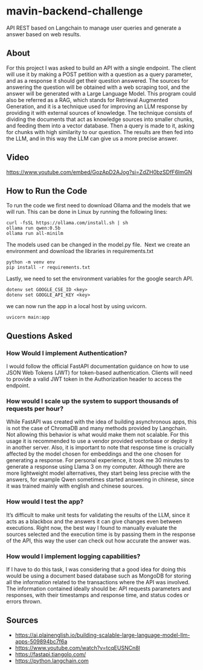 # mavin-backend-challenge
API REST based on Langchain to manage user queries and generate a answer based on web results. 

## About 
For this project I was asked to build an API with a single endpoint. The client will use it by making a POST petition with a question as a query parameter, and as a response it should get their question answered. 
The sources for answering the question will be obtained with a web scraping tool, and the answer will be generated with a Large Language Model. This program could also be referred as a RAG, which stands for Retrieval Augmented Generation, and it is a technique used for improving an LLM response by providing it with external sources of knowledge.
The technique consists of dividing the documents that act as knowledge sources into smaller chunks, and feeding them into a vector database. Then a query is made to it, asking for chunks with high similarity to our question. The results are then fed into the LLM, and in this way the LLM can give us a more precise answer. 

## Video
https://www.youtube.com/embed/GozApD2AJog?si=ZdZH0bzSDfF6lmGN

## How to Run the Code 
To run the code we first need to download Ollama and the models that we will run. This can be done in Linux by running the following lines: 
```
curl -fsSL https://ollama.com/install.sh | sh  
ollama run qwen:0.5b  
ollama run all-minilm
```

The models used can be changed in the model.py file. 
Next we create an environment and download the libraries in requirements.txt

```
python -m venv env  
pip install -r requirements.txt
```

Lastly, we need to set the environment variables for the google search API. 

```
dotenv set GOOGLE_CSE_ID <key>  
dotenv set GOOGLE_API_KEY <key>
```
we can now run the app in a local host by using uvicorn. 

```
uvicorn main:app
```

## Questions Asked
### How Would I implement Authentication? 
I would follow the official FastAPI documentation guidance on how to use JSON Web Tokens (JWT) for token-based authentication. Clients will need to provide a valid JWT token in the Authorization header to access the endpoint.
### How would I scale up the system to support thousands of requests per hour? 
While FastAPI was created with the idea of building asynchronous apps, this is not the case of ChromaDB and many methods provided by Langchain. Not allowing this behavior is what would make them not scalable. For this usage it is recommended to use a vendor provided vectorbase or deploy it in another server. 
Also, it is important to note that response time is crucially affected by the model chosen for embeddings and the one chosen for generating a response. For personal experience, it took me 30 minutes to generate a response using Llama 3 on my computer. Although there are more lightweight model alternatives, they start being less precise with the answers, for example Qwen sometimes started answering in chinese, since it was trained mainly with english and chinese sources. 
### How would I test the app?
It’s difficult to make unit tests for validating the results of the LLM, since it acts as a blackbox and the answers it can give changes even between executions. Right now, the best way I found to manually evaluate the sources selected and the execution time is by passing them in the response of the API, this way the user can check out how accurate the answer was.
### How would I implement logging capabilities? 
If I have to do this task, I was considering that a good idea for doing this would be using a document based database such as MongoDB for storing all the information related to the transactions where the API was involved. The information contained ideally should be: API requests parameters and responses, with their timestamps and response time, and status codes or errors thrown.

## Sources
- https://ai.plainenglish.io/building-scalable-large-language-model-llm-apps-509894bc7f6a
- https://www.youtube.com/watch?v=tcqEUSNCn8l
- https://fastapi.tiangolo.com/
- https://python.langchain.com
